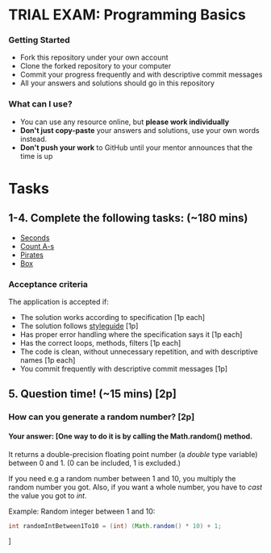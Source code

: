 # TRIAL EXAM: Programming Basics

### Getting Started
 - Fork this repository under your own account
 - Clone the forked repository to your computer
 - Commit your progress frequently and with descriptive commit messages
 - All your answers and solutions should go in this repository

### What can I use?
- You can use any resource online, but **please work individually**
- **Don't just copy-paste** your answers and solutions, use your own words instead.
- **Don't push your work** to GitHub until your mentor announces that the time is up


# Tasks
## 1-4. Complete the following tasks: (~180 mins)

- [Seconds](seconds/Seconds.java)
- [Count A-s](countas/CountAs.java)
- [Pirates](pirates/Pirates.java)
- [Box](box/Box.java)

### Acceptance criteria
The application is accepted if:
- The solution works according to specification [1p each]
- The solution follows [styleguide](https://github.com/greenfox-academy/teaching-materials/blob/master/styleguide/java.md) [1p]
- Has proper error handling where the specification says it [1p each]
- Has the correct loops, methods, filters [1p each]
- The code is clean, without unnecessary repetition, and with descriptive names [1p each]
- You commit frequently with descriptive commit messages [1p]

## 5. Question time! (~15 mins) [2p]

### How can you generate a random number? [2p]
#### Your answer: \[One way to do it is by calling the Math.random() method.

It returns a double-precision floating point number (a _double_ type variable) between 0 and 1.
(0 can be included, 1 is excluded.)

If you need e.g a random number between 1 and 10, you multiply the random number you got.
Also, if you want a whole number, you have to _cast_ the value you got to _int_.

Example:
Random integer between 1 and 10:
```java
int randomIntBetween1To10 = (int) (Math.random() * 10) + 1;
```
\]
